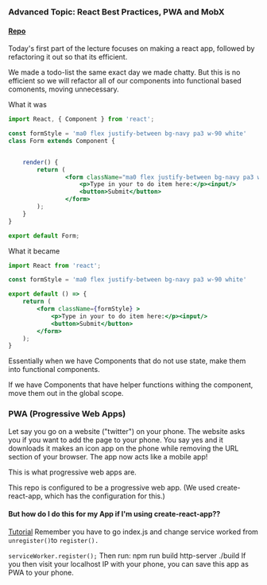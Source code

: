 ### Advanced Topic: React Best Practices, PWA and MobX

#### [Repo](https://github.com/vasiliy-klimkin/w9d2-adv-react)


Today's first part of the lecture focuses on making a react app, followed by refactoring it out so that its efficient.

We made a todo-list the same exact day we made chatty. But this is no efficient so we will refactor all of our components into functional based comonents, moving unnecessary.

What it was

```jsx
import React, { Component } from 'react';

const formStyle = 'ma0 flex justify-between bg-navy pa3 w-90 white'
class Form extends Component {


	render() {
		return (
				<form className="ma0 flex justify-between bg-navy pa3 w-90 white" >
					<p>Type in your to do item here:</p><input/>
					<button>Submit</button>
				</form>
		);
	}
}

export default Form;

```

 What it became

```jsx
import React from 'react';

const formStyle = 'ma0 flex justify-between bg-navy pa3 w-90 white'

export default () => { 
	return (
		<form className={formStyle} >
			<p>Type in your to do item here:</p><input/>
			<button>Submit</button>
		</form>
	);
}

```

Essentially when we have Components that do not use state, make them into functional components. 

If we have Components that have helper functions withing the component, move them out in the global scope.

### PWA (Progressive Web Apps)

Let say you go on a website ("twitter") on your phone. The website asks you if you want to add the page to your phone. You say yes and it downloads it makes an icon app on the phone while removing the URL section of your browser. The app now acts like a mobile app!

This is what progressive web apps are.

This repo is configured to be a progressive web app. (We used create-react-app, which has the configuration for this.)

#### But how do I do this for my App if I'm using create-react-app??
[Tutorial](https://blog.bitsrc.io/how-to-build-a-react-progressive-web-application-pwa-b5b897df2f0a)
Remember you have to go index.js and change service worked from `unregister()`to `register().`

`serviceWorker.register();`
Then run: npm run build http-server ./build If you then visit your localhost IP with your phone, you can save this app as PWA to your phone.

